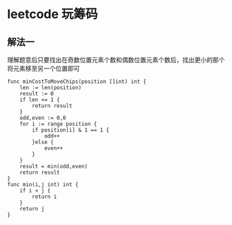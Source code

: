 # leetcode 玩筹码

## 解法一

理解题意后只要找出在奇数位置元素个数和偶数位置元素个数后，找出更小的那个将元素移至另一个位置即可

```
func minCostToMoveChips(position []int) int {
    len := len(position)
    result := 0
    if len <= 1 {
        return result
    }
    odd,even := 0,0
    for i := range position {
        if position[i] & 1 == 1 {
            odd++
        }else {
            even++
        }
    }
    result = min(odd,even)
    return result
}
func min(i,j int) int {
    if i < j {
        return i
    }
    return j
}
```